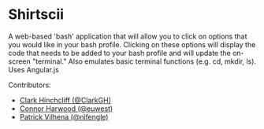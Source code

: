 Shirtscii
==================

A web-based 'bash' application that will allow you to click on options that you would like in your bash profile. Clicking on these options will display the code that needs to be added to your bash profile and will update the on-screen "terminal." Also emulates basic terminal functions (e.g. cd, mkdir, ls). Uses Angular.js

Contributors:
- [Clark Hinchcliff (@ClarkGH)](github.com/clarkgh)
- [Connor Harwood (@euwest)](github.com/euwest)
- [Patrick Vilhena (@nifengle)](github.com/nifengle)
